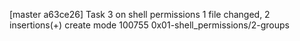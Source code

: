 [master a63ce26] Task 3 on shell permissions
 1 file changed, 2 insertions(+)
 create mode 100755 0x01-shell_permissions/2-groups
